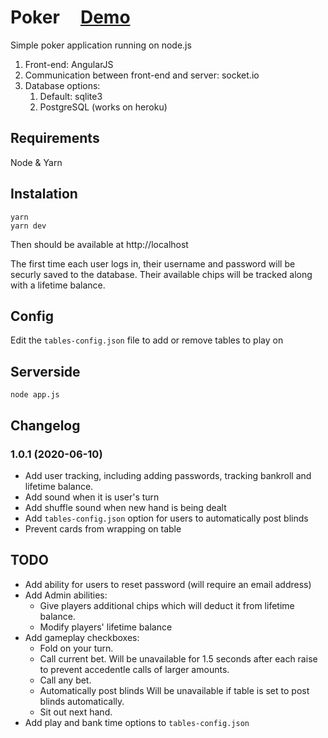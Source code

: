 # Poker &nbsp; &nbsp; [Demo](https://trexpoker.herokuapp.com/)
Simple poker application running on node.js
1. Front-end: AngularJS
2. Communication between front-end and server: socket.io
3. Database options:
	1. Default: sqlite3
	2. PostgreSQL (works on heroku)
## Requirements
Node & Yarn
## Instalation
    yarn
    yarn dev
Then should be available at http://localhost

The first time each user logs in, their username and password will be securly saved to the database. Their available chips will be tracked along with a lifetime balance.
## Config
Edit the `tables-config.json` file to add or remove tables to play on
## Serverside
    node app.js
## Changelog
### 1.0.1 (2020-06-10)
* Add user tracking, including adding passwords, tracking bankroll and lifetime balance.
* Add sound when it is user's turn
* Add shuffle sound when new hand is being dealt
* Add `tables-config.json` option for users to automatically post blinds
* Prevent cards from wrapping on table
## TODO
* Add ability for users to reset password (will require an email address)
* Add Admin abilities:
  * Give players additional chips which will deduct it from lifetime balance.
  * Modify players' lifetime balance
* Add gameplay checkboxes:
  * Fold on your turn.
  * Call current bet.
Will be unavailable for 1.5 seconds after each raise to prevent accedentle calls of larger amounts.
  * Call any bet.
  * Automatically post blinds
Will be unavailable if table is set to post blinds automatically.
  * Sit out next hand.
 * Add play and bank time options to `tables-config.json`